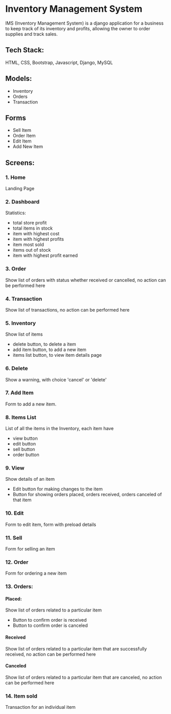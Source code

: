 # Inventory Management System
IMS (Inventory Management System) is a django application for a business to keep track of its inventory and profits, allowing the owner to order supplies and track sales.

## Tech Stack:
HTML, CSS, Bootstrap, Javascript, Django, MySQL

## Models:
- Inventory
- Orders
- Transaction

## Forms
- Sell Item
- Order Item
- Edit Item
- Add New Item

## Screens:
### 1. Home
Landing Page

### 2. Dashboard 
Statistics: 
- total store profit
- total items in stock
- item with highest cost
- item with highest profits
- item most sold
- items out of stock 
- item with highest profit earned

### 3. Order
Show list of orders with status whether received or cancelled, no action can be performed here 

### 4. Transaction 
Show list of transactions, no action can be performed here 

### 5. Inventory
Show list of items 
- delete button, to delete a item
- add item button, to add a new item
- items list button, to view item details page

### 6. Delete
Show a warning, with choice 'cancel' or 'delete'

### 7. Add Item
Form to add a new item.

### 8. Items List
List of all the items in the Inventory, each item have 
- view button
- edit button
- sell button
- order button

### 9. View 
Show details of an item
- Edit button for making changes to the item 
- Button for showing orders placed, orders received, orders canceled of that item

### 10. Edit 
Form to edit item, form with preload details

### 11. Sell  
Form for selling an item

### 12. Order 
Form for ordering a new item

### 13. Orders:
#### Placed: 
Show list of orders related to a particular item 
- Button to confirm order is received 
- Button to confirm order is canceled

#### Received 
Show list of orders related to a particular item that are successfully received, no action can be performed here

#### Canceled 
Show list of orders related to a particular item that are canceled, no action can be performed here

### 14. Item sold
Transaction for an individual item
